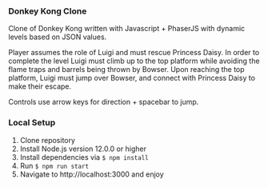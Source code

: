 ### Donkey Kong Clone

Clone of Donkey Kong written with Javascript + PhaserJS with dynamic levels based on JSON values.

Player assumes the role of Luigi and must rescue Princess Daisy. In order to complete the level Luigi must climb up to the top platform while avoiding the flame traps and barrels being thrown by Bowser. Upon reaching the top platform, Luigi must jump over Bowser, and connect with Princess Daisy to make their escape. 

Controls use arrow keys for direction + spacebar to jump.
### Local Setup
1. Clone repository
2. Install Node.js version 12.0.0 or higher
3. Install dependencies via `$ npm install`
4. Run `$ npm run start`
5. Navigate to http://localhost:3000 and enjoy
